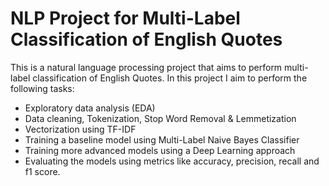 # NLP Project for Multi-Label Classification of English Quotes  
This is a natural language processing project that aims to perform multi-label classification of English Quotes.
In this project I aim to perform the following tasks:
- Exploratory data analysis (EDA)
- Data cleaning, Tokenization, Stop Word Removal & Lemmetization
- Vectorization using TF-IDF
- Training a baseline model using Multi-Label Naive Bayes Classifier
- Training more advanced models using a Deep Learning approach
- Evaluating the models using metrics like accuracy, precision, recall and f1 score.

